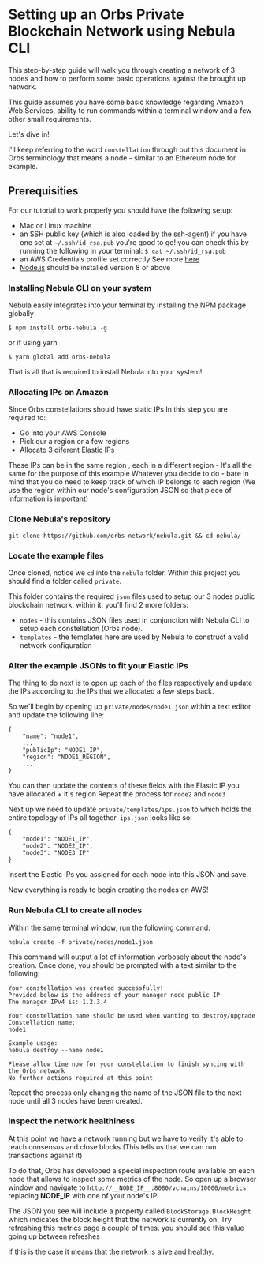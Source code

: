 # Setting up an Orbs Private Blockchain Network using Nebula CLI

This step-by-step guide will walk you through creating a network of 3 nodes
and how to perform some basic operations against the brought up network.

This guide assumes you have some basic knowledge regarding Amazon Web Services, ability to run commands within a terminal window and a few other small requirements.

Let's dive in!

I'll keep referring to the word `constellation` through out this document
in Orbs terminology that means a node - similar to an Ethereum node for example.

## Prerequisities

For our tutorial to work properly you should have the following setup:
- Mac or Linux machine
- an SSH public key (which is also loaded by the ssh-agent)
  if you have one set at `~/.ssh/id_rsa.pub` you're good to go!
  you can check this by running the following in your terminal:
  `$ cat ~/.ssh/id_rsa.pub`
- an AWS Credentials profile set correctly 
  See more [here](https://docs.aws.amazon.com/cli/latest/userguide/cli-configure-profiles.html)
- [Node.js](https://nodejs.org/en/) should be installed version 8 or above

### Installing Nebula CLI on your system
Nebula easily integrates into your terminal by installing the NPM package globally

    $ npm install orbs-nebula -g

or if using yarn

    $ yarn global add orbs-nebula

That is all that is required to install Nebula into your system!

### Allocating IPs on Amazon

Since Orbs constellations should have static IPs
In this step you are required to:

- Go into your AWS Console
- Pick our a region or a few regions
- Allocate 3 diferent Elastic IPs

These IPs can be in the same region , each in a different region - It's all the same for the purpose of this example
Whatever you decide to do - bare in mind that you do need to keep track of which IP belongs to each region
(We use the region within our node's configuration JSON so that piece of information is important)

### Clone Nebula's repository

    git clone https://github.com/orbs-network/nebula.git && cd nebula/

### Locate the example files

Once cloned, notice we `cd` into the `nebula` folder. Within this project you should
find a folder called `private`.

This folder contains the required `json` files used to setup our 3 nodes public blockchain network.
within it, you'll find 2 more folders:
- `nodes` - this contains JSON files used in conjunction with Nebula CLI to setup each constellation (Orbs node).
- `templates` - the templates here are used by Nebula to construct a valid network configuration

### Alter the example JSONs to fit your Elastic IPs

The thing to do next is to open up each of the files respectively and update the IPs
according to the IPs that we allocated a few steps back.

So we'll begin by opening up `private/nodes/node1.json` within a text editor and update the following line:

    {
        "name": "node1",
        ...
        "publicIp": "NODE1_IP",
        "region": "NODE1_REGION",
        ...
    }

You can then update the contents of these fields with the Elastic IP you have allocated + it's region
Repeat the process for `node2` and `node3`

Next up we need to update `private/templates/ips.json` to which holds the entire topology of IPs all together.
`ips.json` looks like so:

    {
        "node1": "NODE1_IP",
        "node2": "NODE2_IP",
        "node3": "NODE3_IP"
    }

Insert the Elastic IPs you assigned for each node into this JSON and save.

Now everything is ready to begin creating the nodes on AWS!

### Run Nebula CLI to create all nodes

Within the same terminal window, run the following command:

    nebula create -f private/nodes/node1.json

This command will output a lot of information verbosely about the node's creation.
Once done, you should be prompted with a text similar to the following:

    Your constellation was created successfully!
    Provided below is the address of your manager node public IP
    The manager IPv4 is: 1.2.3.4

    Your constellation name should be used when wanting to destroy/upgrade
    Constellation name:
    node1

    Example usage:
    nebula destroy --name node1

    Please allow time now for your constellation to finish syncing with the Orbs network
    No further actions required at this point

Repeat the process only changing the name of the JSON file to the next node until all 3 nodes have been created.

### Inspect the network healthiness

At this point we have a network running but we have to verify it's able to reach consensus and close blocks
(This tells us that we can run transactions against it)

To do that, Orbs has developed a special inspection route available on each node that allows to inspect some metrics
of the node. So open up a browser window and navigate to `http://__NODE_IP__:8080/vchains/10000/metrics` replacing __NODE_IP__ with 
one of your node's IP.

The JSON you see will include a property called `BlockStorage.BlockHeight` which indicates the block height that the network is currently on.
Try refreshing this metrics page a couple of times. you should see this value going up between refreshes

If this is the case it means that the network is alive and healthy.
